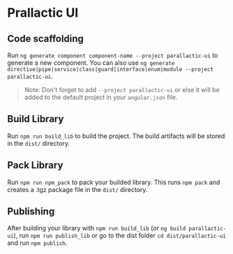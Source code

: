 # Prallactic UI

## Code scaffolding

Run `ng generate component component-name --project parallactic-ui` to generate a new component. You can also use `ng generate directive|pipe|service|class|guard|interface|enum|module --project parallactic-ui`.
> Note: Don't forget to add `--project parallactic-ui` or else it will be added to the default project in your `angular.json` file. 

## Build Library

Run `npm run build_lib` to build the project. The build artifacts will be stored in the `dist/` directory.

## Pack Library

Run `npm run npm_pack` to pack your builded library. This runs `npm pack` and creates a .tgz package file in the `dist/` directory.

## Publishing

After building your library with `npm run build_lib` (or `ng build parallactic-ui`), run `npm run publish_lib` or go to the dist folder `cd dist/parallactic-ui` and run `npm publish`.

